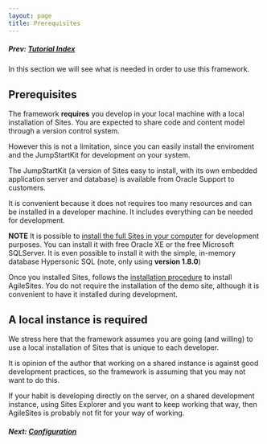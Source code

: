 ```yaml
---
layout: page
title: Prerequisites
---
```


##### Prev:  [Tutorial Index](/tutorial.html)

In this section we will see what is needed in order to use this framework.

## Prerequisites 

The framework **requires** you develop in your local machine with a local installation of Sites.  You are expected to share code and content model through a version control system. 

However this is not a limitation, since you can easily install the enviroment and the JumpStartKit for development on your system. 

The JumpStartKit (a version of Sites easy to install, with its own embedded application server and database) is available from Oracle Support to customers. 

It is convenient because it does not requires too many resources and can be installed in a developer machine. It includes everything can be needed for development.

**NOTE** It is possible to [install the full Sites in your computer](http://www.sciabarra.com/fatwire/2012/04/09/download-and-install-a-development-fatwire-instance-also-on-mac/) for development purposes. You can install it with free Oracle XE or  the free Microsoft SQLServer. It is even possible to install it with the simple, in-memory database Hypersonic SQL (note, only using **version 1.8.0**) 

Once you installed Sites, follows the [installation procedure](../install.html) to install AgileSites. You do not require the installation of the demo site, although it is convenient to have it installed during development.

## A local instance is required

We stress here that the framework assumes you are going (and willing) to use a local installation of Sites that is unique to each developer.

It is opinion of the author that working on a shared instance is against good development practices, so the framework is assuming that you may not want to do this.

If your habit is developing directly on the server, on a shared development instance, using Sites Explorer and you want to keep working that way, then AgileSites is probably not fit for your way of working. 

##### Next:  [Configuration](Configuration.html)
